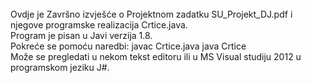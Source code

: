 <html>

<head id=""opish"">

<title id="opist">
<h3><center>Strojno učenje </center></h3>
<h4> <center> Projektni zadatak </center> </h4>
</title>
</head>

<body id="opisb">
<br> Ovdje je Završno izvješće o Projektnom zadatku SU_Projekt_DJ.pdf
i njegove programske realizacija Crtice.java.
 <br> Program je pisan u Javi verzija 1.8.
 <br> Pokreće se pomoću naredbi:
     javac Crtice.java
     java  Crtice
 <br> Može se pregledati u nekom tekst editoru ili u MS Visual studiju 2012 u programskom jeziku J#.

</script>

</body>

</html>
